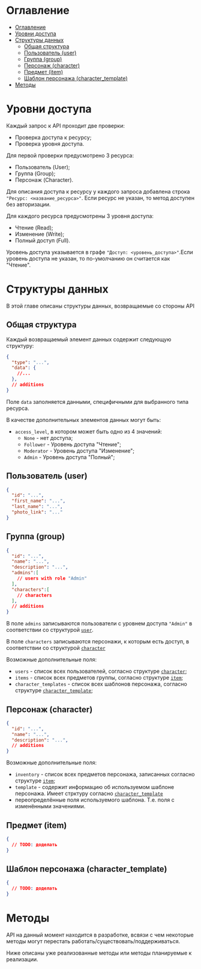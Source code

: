 # Оглавление

- [Оглавление](#оглавление)
- [Уровни доступа](#уровни-доступа)
- [Структуры данных](#структуры-данных)
  - [Общая структура](#общая-структура)
  - [Пользователь (user)](#пользователь-user)
  - [Группа (group)](#группа-group)
  - [Персонаж (character)](#персонаж-character)
  - [Предмет (item)](#предмет-item)
  - [Шаблон персонажа (character\_template)](#шаблон-персонажа-character_template)
- [Методы](#методы)

# Уровни доступа

Каждый запрос к API проходит две проверки: 
- Проверка доступа к ресурсу;
- Проверка уровня доступа.

Для первой проверки предусмотрено 3 ресурса:
- Пользователь (User);
- Группа (Group);
- Персонаж (Character).

Для описания доступа к ресурсу у каждого запроса добавлена строка `"Ресурс: <название_ресурса>"`. Если ресурс не указан, то метод доступен без авторизации. 

Для каждого ресурса предусмотрены 3 уровня доступа:
- Чтение (Read);
- Изменение (Write);
- Полный доступ (Full).

Уровень доступа указывается в графе `"Доступ: <уровень_доступа>"`.Если уровень доступа не указан, то по-умолчанию он считается как "Чтение".

# Структуры данных

В этой главе описаны структуры данных, возвращаемые со стороны API

## Общая структура

Каждый возвращаемый элемент данных содержит следующую структуру:

```json
{
  "type": "...",
  "data": {
    //...
  },
  // additions
}
```
Поле `data` заполняется данными, специфичными для выбранного типа ресурса.

В качестве дополнительных элементов данных могут быть:
- `access_level`, в котором может быть одно из 4 значений:
  - `None` - нет доступа;
  - `Follower` - Уровень доступа "Чтение";
  - `Moderator` - Уровень доступа "Изменение";
  - `Admin` - Уровень доступа "Полный";

## Пользователь (user)

```json
{
  "id": "...",
  "first_name": "...",
  "last_name": "...",
  "photo_link": "..."
}
```

## Группа (group)

```json
{
  "id": "...",
  "name": "...",
  "description": "...",
  "admins":[
    // users with role "Admin"
  ],
  "characters":[
    // characters
  ],
  // additions
}
```

В поле `admins` записываются пользователи с уровнем доступа `"Admin"` в соответствии со структурой [`user`](#пользователь-user).

В поле `characters` записываются персонажи, к которым есть доступ, в соответствии со структурой [`character`](#персонаж-character)

Возможные дополнительные поля:
- `users` - список всех пользователей, согласно структуре [`character`](#персонаж-character);
- `items` - список всех предметов группы, согласно структуре [`item`](#предмет-item);
- `character_templates` - список всех шаблонов персонажа, согласно структуре [`character_template`](#шаблон-персонажа-character_template);

## Персонаж (character)

```json
{
  "id": "...",
  "name": "...",
  "description": "...",
  // additions
}
```

Возможные дополнительные поля:
- `inventory` - список всех предметов персонажа, записанных согласно структуре [`item`](#предмет-item);
- `template` - содержит информацию об используемом шаблоне персонажа. Имеет стрктуру согласно [`character_template`](#шаблон-персонажа-character_template)
- переопределённые поля используемого шаблона. Т.е. поля с изменёнными значениями.

## Предмет (item)

```json
{
  // TODO: доделать
}
```

## Шаблон персонажа (character_template)

```json
{
  // TODO: доделать
}
```

# Методы

API на данный момент находится в разработке, всвязи с чем некоторые методы могут перестать работать/существовать/поддерживаться.

Ниже описаны уже реализованные методы или методы планируемые к реализации.

